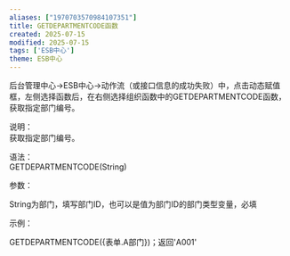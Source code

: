 ```yaml
---
aliases: ["1970703570984107351"]
title: GETDEPARTMENTCODE函数
created: 2025-07-15
modified: 2025-07-15
tags: ['ESB中心']
theme: ESB中心
---
```


后台管理中心->ESB中心->动作流（或接口信息的成功失败）中，点击动态赋值框，左侧选择函数后，在右侧选择组织函数中的GETDEPARTMENTCODE函数，获取指定部门编号。

说明：  
获取指定部门编号。

语法：  
GETDEPARTMENTCODE(String)

参数：

String为部门，填写部门ID，也可以是值为部门ID的部门类型变量，必填

示例：

GETDEPARTMENTCODE({表单.A部门})；返回'A001'
